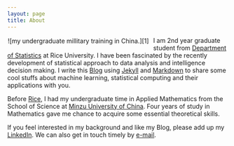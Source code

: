 ```yaml
---
layout: page
title: About
---
```

<div style="float:left;margin:1px 10px 10px 1px" markdown="1">
![my undergraduate millitary training in China.][1]
</div>

I am 2nd year graduate student from [Department of Statistics](http://statistics.rice.edu/) at Rice University. I have been fascinated by the recently development of statistical approach to data analysis and intelligence decision making. I write this [Blog](http://yinsenm.github.io/) using [Jekyll](http://jekyllrb.com/) and [Markdown](https://github.com/adam-p/markdown-here) to share some cool stuffs about machine learning, statistical computing and their applications with you.

Before [Rice](http://www.rice.edu/), I had my undergraduate time in Applied Mathematics from the School of Science at [Minzu University of China](http://www.muc.edu.cn/). Four years of study in Mathematics gave me chance to acquire some essential theoretical skills.

If you feel interested in my background and like my Blog, please add up my [LinkedIn](http://www.linkedin.com/in/yinsenm/). We can also get in touch timely by [e-mail](mailto:yinsenm@gmail.com).

  [1]: https://lh6.googleusercontent.com/-LCArEpKyaQc/U8x1V4p-OUI/AAAAAAAAARA/FiK9nBp1ZgM/s400/me.jpg "me.jpg"